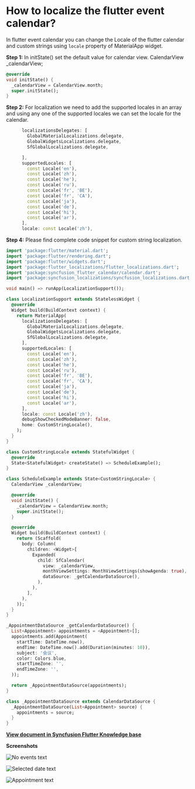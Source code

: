# How to localize the flutter event calendar?

In flutter event calendar you can change the Locale of the flutter calendar and custom strings using `locale` property of MaterialApp widget.

**Step 1:**
In initState() set the default value for calendar view.
CalendarView _calendarView;

```Dart
@override
void initState() {
  _calendarView = CalendarView.month;
  super.initState();
}
```

**Step 2:**
For localization we need to add the supported locales in an array and using any one of the supported locales we can set the locale for the calendar.
```Dart
      localizationsDelegates: [
        GlobalMaterialLocalizations.delegate,
        GlobalWidgetsLocalizations.delegate,
        SfGlobalLocalizations.delegate,

      ],
      supportedLocales: [
        const Locale('en'), 
        const Locale('zh'), 
        const Locale('he'), 
        const Locale('ru'), 
        const Locale('fr', 'BE'),
        const Locale('fr', 'CA'),
        const Locale('ja'),
        const Locale('de'),
        const Locale('hi'), 
        const Locale('ar'),
      ],
      locale: const Locale('zh'),
```

**Step 4:**
Please find complete code snippet for custom string localization.

```Dart
import 'package:flutter/material.dart';
import 'package:flutter/rendering.dart';
import 'package:flutter/widgets.dart';
import 'package:flutter_localizations/flutter_localizations.dart';
import 'package:syncfusion_flutter_calendar/calendar.dart';
import 'package:syncfusion_localizations/syncfusion_localizations.dart';

void main() => runApp(LocalizationSupport());

class LocalizationSupport extends StatelessWidget {
  @override
  Widget build(BuildContext context) {
    return MaterialApp(
      localizationsDelegates: [
        GlobalMaterialLocalizations.delegate,
        GlobalWidgetsLocalizations.delegate,
        SfGlobalLocalizations.delegate,
      ],
      supportedLocales: [
        const Locale('en'),
        const Locale('zh'),
        const Locale('he'),
        const Locale('ru'),
        const Locale('fr', 'BE'),
        const Locale('fr', 'CA'),
        const Locale('ja'),
        const Locale('de'),
        const Locale('hi'),
        const Locale('ar'),
      ],
      locale: const Locale('zh'),
      debugShowCheckedModeBanner: false,
      home: CustomStringLocale(),
    );
  }
}

class CustomStringLocale extends StatefulWidget {
  @override
  State<StatefulWidget> createState() => ScheduleExample();
}

class ScheduleExample extends State<CustomStringLocale> {
  CalendarView _calendarView;

  @override
  void initState() {
    _calendarView = CalendarView.month;
    super.initState();
  }

  @override
  Widget build(BuildContext context) {
    return (Scaffold(
      body: Column(
        children: <Widget>[
          Expanded(
            child: SfCalendar(
              view: _calendarView,
              monthViewSettings: MonthViewSettings(showAgenda: true),
              dataSource: _getCalendarDataSource(),
            ),
          ),
        ],
      ),
    ));
  }
}

_AppointmentDataSource _getCalendarDataSource() {
  List<Appointment> appointments = <Appointment>[];
  appointments.add(Appointment(
    startTime: DateTime.now(),
    endTime: DateTime.now().add(Duration(minutes: 10)),
    subject: '会议',
    color: Colors.blue,
    startTimeZone: '',
    endTimeZone: '',
  ));

  return _AppointmentDataSource(appointments);
}

class _AppointmentDataSource extends CalendarDataSource {
  _AppointmentDataSource(List<Appointment> source) {
    appointments = source;
  }
}
```
**[View document in Syncfusion Flutter Knowledge base](https://www.syncfusion.com/kb/11246/how-to-localize-the-flutter-event-calendar-sfcalendar)**

**Screenshots**

![No events text](http://www.syncfusion.com/uploads/user/kb/flut/flut-788/flut-788_img1.jpeg)

![Selected date text](http://www.syncfusion.com/uploads/user/kb/flut/flut-788/flut-788_img2.jpeg)

![Appointment text](http://www.syncfusion.com/uploads/user/kb/flut/flut-788/flut-788_img3.jpeg)

